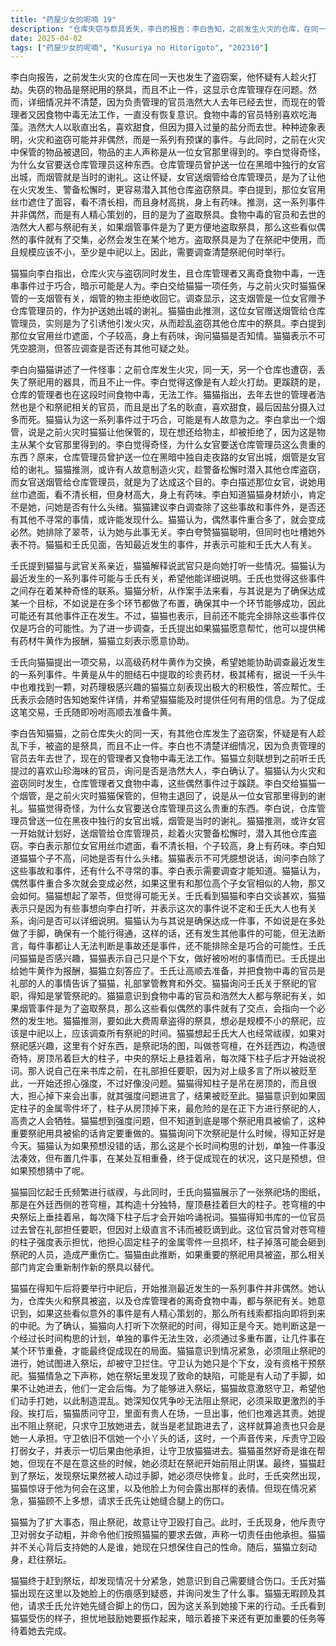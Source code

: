 ```yaml
---
title: "药屋少女的呢喃 19"
description: "仓库失窃与祭具丢失，李白的报告：李白告知，之前发生火灾的仓库，在同一天有其他仓库发生了盗窃事件，怀疑有人趁火打劫。仓库失窃与祭具丢失，失窃物品：被盗的是祭祀用的祭具，而且不止一件。仓库失窃与祭具丢失，管理问题：仓库管理存在问题，详细情况不明，因为负责管理的官员去年去世，现在的管理者又因食物中毒无法工作。仓库失窃与祭具丢失，食物中毒的管理者：食物中毒的官员喜欢吃海藻，中毒后一直没有恢复意识。仓库失窃与祭具丢失，浩然大人的去世：去年去世的管理者是浩然大人，以耿直出名，喜欢甜食，因摄入过量盐分而死。事件的关联性，猫猫的分析：猫猫指出火灾和盗窃同时发生，仓库管理者又食物中毒，这些事件过于巧合，可能是有人故意为之。事件的关联性，李白的任务：李白交给猫猫一个任务，关于火灾时猫猫保管的烟管，物主拒绝收回。事件的关联性，烟管的来源：烟管是一位女官送给仓库管理员的，作为送她出城的谢礼。事件的关联性，猫猫的推测：猫猫推测，女官送烟管给仓库管理员，是为了让他引发火灾，以便趁机盗窃其他仓库的祭具。女官的线索，李白的描述：李白描述送烟管的女官，用丝巾遮面，身材高大，身上有药味。女官的线索，猫猫的建议：猫猫建议李白调查除了这些事故和事件外，是否还有其他不寻常的事情。女官的线索，翠苓的排除：猫猫排除了翠苓，因为翠苓与此事无关。女官的线索，李白的评价：李白夸赞猫猫聪明，但同时也吐槽她外表不符。壬氏的介入，猫猫与壬氏的关系：壬氏提到猫猫和武官关系好，猫猫解释只是武官来向她询问情况。壬氏的介入，事件与壬氏的关系：猫猫认为这件事可能与壬氏有关，并请求详细说明。壬氏的介入，壬氏的看法：壬氏认为这些事件之间有奇怪的关联。壬氏的介入，猫猫的分析：猫猫分析说，与其确保达成一件事，不如说是在多处做了手脚，确保有一个能行得通，可能还有其他事件发生。壬氏的介入，猫猫的顾虑：猫猫认为还不能排除全是巧合的可能性。壬氏的交易，壬氏的提议：壬氏提出给猫猫牛黄作为交换，以换取她调查此事。壬氏的交易，牛黄的价值：牛黄是牛的胆结石，是高级药材。壬氏的交易，猫猫的积极性：猫猫对牛黄表现出极大的兴趣，表示愿意帮忙。壬氏的交易，壬氏的指示：壬氏表示会告诉猫猫详情，让她随时提供信息。壬氏的交易，高顺的准备：壬氏让高顺去准备牛黄。祭祀的调查，礼部的官员：食物中毒的官员是礼部的人，礼部负责教育和外交。祭祀的调查，祭祀的职位：猫猫询问壬氏关于祭祀的职位。祭祀的调查，事件的关联：猫猫发现食物中毒的官员和浩然大人都与祭祀有关，烟管事件也是为了盗取祭具。祭祀的调查，必然的发生地：猫猫认为这些看似偶然的事件，最终会指向一个必然的发生地。祭祀的调查，祭祀的规模：猫猫推测，要如此大费周章盗得的祭具，想必是规模不小的祭祀，应该是中祀以上。祭祀的调查，调查祭祀时间：猫猫认为应该调查所有祭祀的时间。苍穹檀的线索，壬氏的祓禊：猫猫想起壬氏经常祓禊。苍穹檀的线索，祭祀场的图：壬氏给猫猫看祭祀场的图，是外廷西边的苍穹檀，构造奇特，房顶吊着巨大的柱子。苍穹檀的线索，苍穹檀的构造：中央的祭坛上悬挂着帛，每次降下柱子后才开始说祝词。苍穹檀的线索，书库官员的经历：书库的官员以前在礼部担任要职，因为对上级多言被贬至此。苍穹檀的线索，柱子的强度问题：官员担心柱子的强度，如果固定柱子的金属零件坏了，柱子掉下来会砸到祭祀的人。苍穹檀的线索，祭具的重做：猫猫认为重要的祭祀用具被偷的话肯定要重做。中祀的危机，下次祭祀的时间：猫猫询问下次祭祀的时间，得知正好是今天。中祀的危机，计划的推测：猫猫推测这是个长时间构思的计划，单独一件事没法凑效，但布置几件事，在某处互相重叠，最终促成现在的状况。中祀的危机，紧急事态：猫猫认为现在是紧急事态，要阻止祭祀。中祀的危机，被阻拦：猫猫被守卫阻拦，守卫认为她只是个丫鬟，没资格扰乱祭祀。中祀的危机，致命缺陷：猫猫声称在祭坛里发现了致命缺陷，可能有人动过手脚，不让她进去会后悔。中祀的危机，猫猫的激将法：猫猫故意激怒守卫，让他动手打她。壬氏的出现，猫猫的计划：猫猫故意挨打，是为了让事情闹大，阻止祭祀。壬氏的出现，壬氏的干预：壬氏出现，指责守卫殴打弱女子，并让守卫按猫猫说的做，他来负责。壬氏的出现，猫猫的决心：猫猫不关心是谁站在她背后，现在要保住自己的脑袋。壬氏的出现，赶往祭坛：猫猫赶往祭坛。祭坛的危机，缝针：猫猫到达祭坛，发现情况紧急，需要缝针。祭坛的危机，壬氏的疑问：壬氏询问猫猫的脸是怎么回事，为什么他会在这里。祭坛的危机，猫猫的请求：猫猫请求先给脚缝针。祭坛的危机，壬氏的担忧：壬氏让猫猫振作一点。"
date: 2025-04-02
tags: ["药屋少女的呢喃", "Kusuriya no Hitorigoto", "202310"]
---
```


李白向报告，之前发生火灾的仓库在同一天也发生了盗窃案，他怀疑有人趁火打劫。失窃的物品是祭祀用的祭具，而且不止一件，这显示仓库管理存在问题。然而，详细情况并不清楚，因为负责管理的官员浩然大人去年已经去世，而现在的管理者又因食物中毒无法工作，一直没有恢复意识。食物中毒的官员特别喜欢吃海藻。浩然大人以耿直出名，喜欢甜食，但因为摄入过量的盐分而去世。种种迹象表明，火灾和盗窃可能并非偶然，而是一系列有预谋的事件。与此同时，之前在火灾中保管的物品被退回，物品的主人声称是从一位女官那里得到的。李白觉得奇怪，为什么女官要送仓库管理员这种东西。仓库管理员曾护送一位在黑暗中独行的女官出城，而烟管就是当时的谢礼。这让怀疑，女官送烟管给仓库管理员，是为了让他在火灾发生、警备松懈时，更容易潜入其他仓库盗窃祭具。李白提到，那位女官用丝巾遮住了面容，看不清长相，而且身材高挑，身上有药味。推测，这一系列事件并非偶然，而是有人精心策划的，目的是为了盗取祭具。食物中毒的官员和去世的浩然大人都与祭祀有关，如果烟管事件是为了更方便地盗取祭具，那么这些看似偶然的事件就有了交集，必然会发生在某个地方。盗取祭具是为了在祭祀中使用，而且规模应该不小，至少是中祀以上。因此，需要调查清楚祭祀何时举行。

猫猫向李白指出，仓库火灾与盗窃同时发生，且仓库管理者又离奇食物中毒，一连串事件过于巧合，暗示可能是人为。李白交给猫猫一项任务，与之前火灾时猫猫保管的一支烟管有关，烟管的物主拒绝收回它。调查显示，这支烟管是一位女官赠予仓库管理员的，作为护送她出城的谢礼。猫猫由此推测，这位女官赠送烟管给仓库管理员，实则是为了引诱他引发火灾，从而趁乱盗窃其他仓库中的祭具。李白提到那位女官用丝巾遮面，个子较高，身上有药味，询问猫猫是否知情。猫猫表示不可凭空臆测，但答应调查是否还有其他可疑之处。

李白向猫猫讲述了一件怪事：之前仓库发生火灾，同一天，另一个仓库也遭窃，丢失了祭祀用的器具，而且不止一件。李白觉得这像是有人趁火打劫。更蹊跷的是，仓库的管理者也在这段时间食物中毒，无法工作。猫猫指出，去年去世的管理者浩然也是个和祭祀相关的官员，而且是出了名的耿直，喜欢甜食，最后因盐分摄入过多而死。猫猫认为这一系列事件过于巧合，可能是有人故意为之。李白拿出一个烟管，说是之前火灾时猫猫让他保管的，现在想还给物主，却被拒绝了，因为这是物主从某个女官那里得到的。李白觉得奇怪，为什么女官要送仓库管理员这么贵重的东西？原来，仓库管理员曾护送一位在黑暗中独自走夜路的女官出城，烟管是女官给的谢礼。猫猫推测，或许有人故意制造火灾，趁警备松懈时潜入其他仓库盗窃，而女官送烟管给仓库管理员，就是为了达成这个目的。李白描述那位女官，说她用丝巾遮面，看不清长相，但身材高大，身上有药味。李白知道猫猫身材娇小，肯定不是她，问她是否有什么头绪。猫猫建议李白调查除了这些事故和事件外，是否还有其他不寻常的事情，或许能发现什么。猫猫认为，偶然事件重合多了，就会变成必然。她排除了翠苓，认为她与此事无关。李白夸赞猫猫聪明，但同时也吐槽她外表不符。猫猫和壬氏见面，告知最近发生的事件，并表示可能和壬氏大人有关。

壬氏提到猫猫与武官关系亲近，猫猫解释说武官只是向她打听一些情况。猫猫认为最近发生的一系列事件可能与壬氏有关，希望他能详细说明。壬氏也觉得这些事件之间存在着某种奇怪的联系。猫猫分析，从作案手法来看，与其说是为了确保达成某一个目标，不如说是在多个环节都做了布置，确保其中一个环节能够成功，因此可能还有其他事件正在发生。不过，猫猫也表示，目前还不能完全排除这些事件仅仅是巧合的可能性。为了进一步调查，壬氏提出如果猫猫愿意帮忙，他可以提供稀有药材牛黄作为报酬，猫猫立刻表示愿意协助。

壬氏向猫猫提出一项交易，以高级药材牛黄作为交换，希望她能协助调查最近发生的一系列事件。牛黄是从牛的胆结石中提取的珍贵药材，极其稀有，据说一千头牛中也难找到一颗，对药理极感兴趣的猫猫立刻表现出极大的积极性，答应帮忙。壬氏表示会随时告知她案件详情，并希望猫猫能及时提供任何有用的信息。为了促成这笔交易，壬氏随即吩咐高顺去准备牛黄。

李白告知猫猫，之前仓库失火的同一天，有其他仓库发生了盗窃案，怀疑是有人趁乱下手，被盗的是祭具，而且不止一件。李白也不清楚详细情况，因为负责管理的官员去年去世了，现在的管理者又食物中毒无法工作。猫猫立刻联想到之前听壬氏提过的喜欢山珍海味的官员，询问是否是浩然大人，李白确认了。猫猫认为火灾和盗窃同时发生，仓库管理者又食物中毒，这些偶然事件过于蹊跷。李白交给猫猫一个烟管，是之前火灾时猫猫保管的，但物主退回了，说是从一位女官那里得到的谢礼。猫猫觉得奇怪，为什么女官要送仓库管理员这么贵重的东西。李白说，仓库管理员曾送一位在黑夜中独行的女官出城，烟管是当时的谢礼。猫猫推测，或许女官一开始就计划好，送烟管给仓库管理员，趁着火灾警备松懈时，潜入其他仓库盗窃。李白表示那位女官用丝巾遮面，看不清长相，个子较高，身上有药味。李白知道猫猫个子不高，问她是否有什么头绪。猫猫表示不可凭臆想说话，询问李白除了这些事故和事件，还有什么不寻常的事。李白表示需要调查才能知道。猫猫认为，偶然事件重合多次就会变成必然，如果这里有和那位高个子女官相似的人物，那又会如何。猫猫想起了翠苓，但觉得可能无关。壬氏看到猫猫和李白交谈甚欢，猫猫表示只是因为有些事想向李白打听，并表示这次的事件说不定和壬氏大人也有关系，询问是否可以详细说明。猫猫认为与其说是确保达成一件事，不如说是在多处做了手脚，确保有一个能行得通，这样的话，还有发生其他事件的可能，但无法断言，每件事都让人无法判断是事故还是事件，还不能排除全是巧合的可能性。壬氏问猫猫是否感兴趣，猫猫表示自己只是个下女，做好被吩咐的事情而已。壬氏提出给她牛黄作为报酬，猫猫立刻答应了。壬氏让高顺去准备，并把食物中毒的官员是礼部的人的事情告诉了猫猫，礼部掌管教育和外交。猫猫询问壬氏关于祭祀的官职，得知是掌管祭祀的。猫猫意识到食物中毒的官员和浩然大人都与祭祀有关，如果烟管事件是为了盗取祭具，那么这些看似偶然的事件就有了交点，会指向一个必然的发生地。猫猫推测，要如此大费周章盗得的祭具，想必是规模不小的祭祀，应该是中祀以上，应该调查所有祭祀的时间。猫猫想起壬氏大人也经常祓禊，如果对祭祀感兴趣，这里有个好东西，是祭祀场的图，叫做苍穹檀，在外廷西边，构造很奇特，房顶吊着巨大的柱子，中央的祭坛上悬挂着帛，每次降下柱子后才开始说祝词。那人说自己在来书库之前，在礼部担任要职，因为对上级多言了所以被贬至此，一开始还担心强度，不过好像没问题。猫猫得知柱子是吊在房顶的，而且很大，担心掉下来会出事，就其强度问题进言了，结果被贬至此。猫猫意识到如果固定柱子的金属零件坏了，柱子从房顶掉下来，最危险的是在正下方进行祭祀的人，高贵之人会牺牲。猫猫想到强度问题，但不知道到底是哪个祭祀用具被偷了，这种重要祭祀用具被偷的话肯定要重做的。猫猫询问下次祭祀是什么时候，得知正好是今天。猫猫认为如果预想没错的话，那么这是个长时间构思的计划，单独一件事没法凑效，但布置几件事，在某处互相重叠，终于促成现在的状况，这只是预想，但如果预想猜中了呢。

猫猫回忆起壬氏频繁进行祓禊，与此同时，壬氏向猫猫展示了一张祭祀场的图纸，那是在外廷西侧的苍穹檀，其构造十分独特，屋顶悬挂着巨大的柱子。苍穹檀的中央祭坛上垂挂着帛，每次降下柱子后才会开始吟诵祝词。猫猫得知书库的一位官员过去曾在礼部担任要职，但因对上级直言不讳而被贬谪到此。这位官员曾对苍穹檀的柱子强度表示担忧，他担心固定柱子的金属零件一旦损坏，柱子掉落可能会砸到祭祀的人员，造成严重伤亡。猫猫由此推断，如果重要的祭祀用具被盗，那么相关部门肯定会重新制作新的祭具以替代。

猫猫在得知午后将要举行中祀后，开始推测最近发生的一系列事件并非偶然。她认为，仓库失火和祭具被盗，以及仓库管理者的离奇食物中毒，都与祭祀有关。她意识到，如果这些看似意外的事件是有人精心策划的，那么所有线索都指向即将到来的中祀。为了确认，猫猫向人打听下次祭祀的时间，得知正是今天。她判断这是一个经过长时间构思的计划，单独的事件无法生效，必须通过多重布置，让几件事在某个环节重叠，才能最终促成现在的局面。猫猫意识到情况紧急，必须阻止祭祀的进行，她试图进入祭坛，却被守卫拦住。守卫认为她只是个下女，没有资格干预祭祀。猫猫情急之下声称，她在祭坛里发现了致命的缺陷，可能是有人动了手脚，如果不让她进去，他们一定会后悔。为了能够进入祭坛，猫猫故意激怒守卫，希望他们动手打她，以此制造混乱。她深知仅凭争吵无法阻止祭祀，必须采取更激烈的手段。挨打后，猫猫质问守卫，里面有贵人在场，一旦出事，他们也难逃其责。她提出不阻止祭祀，只求守卫放她进去，就当是老鼠跑进去了，这样就算追责也只会是她一人承担。守卫依旧不信她一个小丫头的话，这时，一个声音传来，斥责守卫殴打弱女子，并表示一切后果由他承担，让守卫放猫猫进去。猫猫虽然好奇是谁在帮她，但现在不是在意这些的时候，她必须赶在祭祀开始前阻止阴谋。最终，猫猫赶到了祭坛，发现祭坛果然被人动过手脚，她必须尽快修复。此时，壬氏突然出现，猫猫惊讶于他为何会在这里，以及他脸上为何会露出那样的表情。但现在情况紧急，猫猫顾不上多想，请求壬氏先让她缝合腿上的伤口。

猫猫为了扩大事态，阻止祭祀，故意让守卫殴打自己。此时，壬氏现身，他斥责守卫对弱女子动粗，并命令他们按照猫猫的要求去做，声称一切责任由他承担。猫猫并不关心背后支持她的人是谁，她现在只想保住自己的性命。随后，猫猫立刻动身，赶往祭坛。

猫猫终于赶到祭坛，却发现情况十分紧急，她意识到自己需要缝合伤口。壬氏对猫猫出现在这里以及她脸上的伤痕感到疑惑，并询问发生了什么事。猫猫无暇顾及其他，请求壬氏允许她先缝合脚上的伤口，因为这关系到她接下来的行动。壬氏看到猫猫受伤的样子，担忧地鼓励她要振作起来，暗示着接下来还有更加重要的任务等待着她去完成。